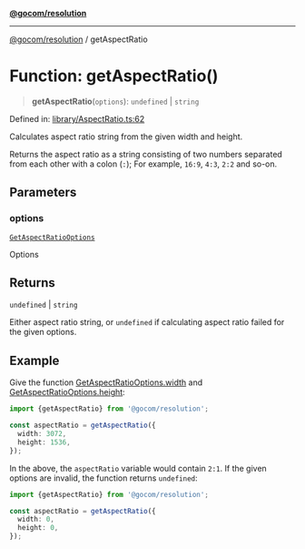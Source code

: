 [**@gocom/resolution**](../README.md)

***

[@gocom/resolution](../README.md) / getAspectRatio

# Function: getAspectRatio()

> **getAspectRatio**(`options`): `undefined` \| `string`

Defined in: [library/AspectRatio.ts:62](https://github.com/gocom/resolution/blob/b09f35c6aa6800002fde265332915d006dbdfd41/src/library/AspectRatio.ts#L62)

Calculates aspect ratio string from the given width and height.

Returns the aspect ratio as a string consisting of two numbers separated
from each other with a colon (`:`); For example, `16:9`, `4:3`, `2:2` and
so-on.

## Parameters

### options

[`GetAspectRatioOptions`](../interfaces/GetAspectRatioOptions.md)

Options

## Returns

`undefined` \| `string`

Either aspect ratio string, or `undefined` if calculating aspect ratio failed for
the given options.

## Example

Give the function [GetAspectRatioOptions.width](../interfaces/GetAspectRatioOptions.md#width) and [GetAspectRatioOptions.height](../interfaces/GetAspectRatioOptions.md#height):
```ts
import {getAspectRatio} from '@gocom/resolution';

const aspectRatio = getAspectRatio({
  width: 3072,
  height: 1536,
});
```
In the above, the `aspectRatio` variable would contain `2:1`. If the given options are invalid, the function
returns `undefined`:
```ts
import {getAspectRatio} from '@gocom/resolution';

const aspectRatio = getAspectRatio({
  width: 0,
  height: 0,
});
```
